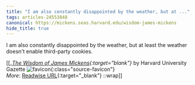 ```yaml
---
title: "I am also constantly disappointed by the weather, but at ..."
tags: articles-24553848
canonical: https://mickens.seas.harvard.edu/wisdom-james-mickens
hide_title: true
---
```


I am also constantly disappointed by the weather, but at least the weather doesn't enable third-party cookies.


[[<cite>_[The Wisdom of James Mickens](https://mickens.seas.harvard.edu/wisdom-james-mickens){:target="_blank"}_</cite> by Harvard University Gazette ![favicon](https://s2.googleusercontent.com/s2/favicons?domain=mickens.seas.harvard.edu){:class="source-favicon"}<br>
_More_: [Readwise URL](https://readwise.io/open/478878225){:target="_blank"}
::wrap]]